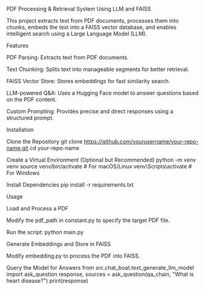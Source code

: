 PDF Processing & Retrieval System Using LLM and FAISS

This project extracts text from PDF documents, processes them into chunks, embeds the text into a FAISS vector database, and enables intelligent search using a Large Language Model (LLM).

Features

PDF Parsing: Extracts text from PDF documents.

Text Chunking: Splits text into manageable segments for better retrieval.

FAISS Vector Store: Stores embeddings for fast similarity search.

LLM-powered Q&A: Uses a Hugging Face model to answer questions based on the PDF content.

Custom Prompting: Provides precise and direct responses using a structured prompt.

Installation

Clone the Repository
git clone https://github.com/yourusername/your-repo-name.git
cd your-repo-name

Create a Virtual Environment (Optional but Recommended)
python -m venv venv
source venv/bin/activate  # For macOS/Linux
venv\Scripts\activate     # For Windows

Install Dependencies
pip install -r requirements.txt

Usage

Load and Process a PDF

Modify the pdf_path in constant.py to specify the target PDF file.

Run the script:
python main.py

Generate Embeddings and Store in FAISS

Modify embedding.py to process the PDF into FAISS.

Query the Model for Answers
from src.chat_boat.text_generate_llm_model import ask_question
response, sources = ask_question(qa_chain, "What is heart disease?")
print(response)